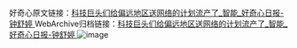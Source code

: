 好奇心原文链接：[科技巨头们给偏远地区送网络的计划流产了_智能_好奇心日报-钟舒婷 ](https://www.qdaily.com/articles/10591.html)
WebArchive归档链接：[科技巨头们给偏远地区送网络的计划流产了_智能_好奇心日报-钟舒婷 ](http://web.archive.org/web/20180922145722/http://www.qdaily.com:80/articles/10591.html)
![image](http://ww3.sinaimg.cn/large/007d5XDply1g3wg0nrtaoj30u02sn7wh)